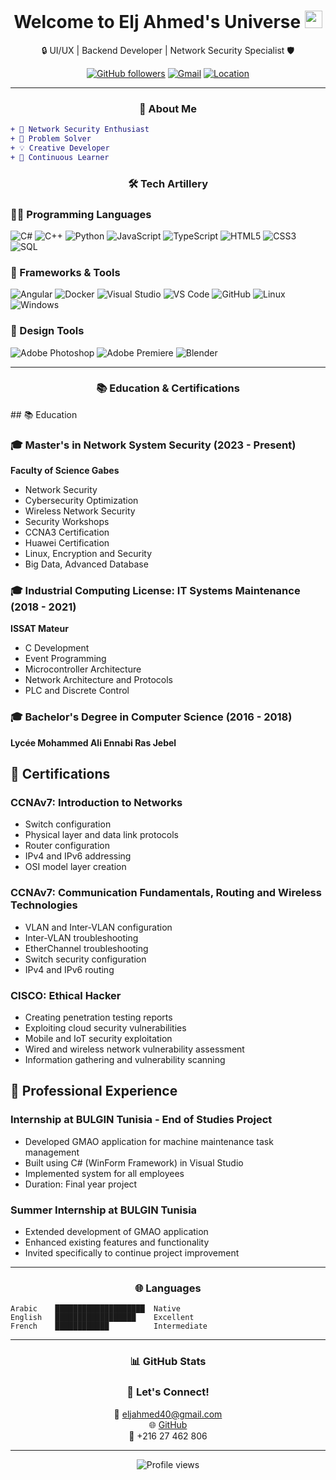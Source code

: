 <div align="center">
  <h1>
    Welcome to Elj Ahmed's Universe
    <img src="https://media.giphy.com/media/hvRJCLFzcasrR4ia7z/giphy.gif" width="28">
  </h1>
  
  <p>🔒 UI/UX | Backend Developer | Network Security Specialist 🛡️</p>

  [![GitHub followers](https://img.shields.io/github/followers/ahmed-elj?style=social)](https://github.com/ahmed-elj)
  [![Gmail](https://img.shields.io/badge/-Gmail-red?style=flat-square&logo=Gmail&logoColor=white)](mailto:eljahmed40@gmail.com)
  [![Location](https://img.shields.io/badge/Location-Bizerte%2C%20Tunisia-blue)](https://www.google.com/maps/place/Bizerte)
</div>

---

<div align="center">
  <h3>💫 About Me</h3>
</div>

```diff
+ 🔭 Network Security Enthusiast
+ 🎯 Problem Solver
+ 💡 Creative Developer
+ 🌱 Continuous Learner
```

<div align="center">
  <h3>🛠️ Tech Artillery</h3>
</div>

### 👨‍💻 Programming Languages
![C#](https://img.shields.io/badge/C%23-%23239120.svg?style=for-the-badge&logo=c-sharp&logoColor=white)
![C++](https://img.shields.io/badge/C++-%2300599C.svg?style=for-the-badge&logo=c%2B%2B&logoColor=white)
![Python](https://img.shields.io/badge/Python-3670A0?style=for-the-badge&logo=python&logoColor=ffdd54)
![JavaScript](https://img.shields.io/badge/JavaScript-%23323330.svg?style=for-the-badge&logo=javascript&logoColor=%23F7DF1E)
![TypeScript](https://img.shields.io/badge/TypeScript-%23007ACC.svg?style=for-the-badge&logo=typescript&logoColor=white)
![HTML5](https://img.shields.io/badge/HTML5-%23E34F26.svg?style=for-the-badge&logo=html5&logoColor=white)
![CSS3](https://img.shields.io/badge/CSS3-%231572B6.svg?style=for-the-badge&logo=css3&logoColor=white)
![SQL](https://img.shields.io/badge/SQL-%2300f.svg?style=for-the-badge&logo=mysql&logoColor=white)

### 🧰 Frameworks & Tools
![Angular](https://img.shields.io/badge/Angular-%23DD0031.svg?style=for-the-badge&logo=angular&logoColor=white)
![Docker](https://img.shields.io/badge/Docker-%230db7ed.svg?style=for-the-badge&logo=docker&logoColor=white)
![Visual Studio](https://img.shields.io/badge/Visual%20Studio-5C2D91.svg?style=for-the-badge&logo=visual-studio&logoColor=white)
![VS Code](https://img.shields.io/badge/VS%20Code-0078d7.svg?style=for-the-badge&logo=visual-studio-code&logoColor=white)
![GitHub](https://img.shields.io/badge/Github-%23121011.svg?style=for-the-badge&logo=github&logoColor=white)
![Linux](https://img.shields.io/badge/Linux-FCC624?style=for-the-badge&logo=linux&logoColor=black)
![Windows](https://img.shields.io/badge/Windows-0078D6?style=for-the-badge&logo=windows&logoColor=white)

### 🎨 Design Tools
![Adobe Photoshop](https://img.shields.io/badge/Adobe%20Photoshop-%2331A8FF.svg?style=for-the-badge&logo=adobe%20photoshop&logoColor=white)
![Adobe Premiere](https://img.shields.io/badge/Adobe%20Premiere-9999FF.svg?style=for-the-badge&logo=Adobe%20Premiere%20Pro&logoColor=white)
![Blender](https://img.shields.io/badge/Blender-%23F5792A.svg?style=for-the-badge&logo=blender&logoColor=white)

---

<div align="center">
  <h3>📚 Education & Certifications</h3>
</div>## 📚 Education

### 🎓 Master's in Network System Security (2023 - Present)
**Faculty of Science Gabes**
- Network Security
- Cybersecurity Optimization
- Wireless Network Security
- Security Workshops
- CCNA3 Certification
- Huawei Certification
- Linux, Encryption and Security
- Big Data, Advanced Database

### 🎓 Industrial Computing License: IT Systems Maintenance (2018 - 2021)
**ISSAT Mateur**
- C Development
- Event Programming
- Microcontroller Architecture
- Network Architecture and Protocols
- PLC and Discrete Control

### 🎓 Bachelor's Degree in Computer Science (2016 - 2018)
**Lycée Mohammed Ali Ennabi Ras Jebel**

## 📜 Certifications

### CCNAv7: Introduction to Networks
- Switch configuration
- Physical layer and data link protocols
- Router configuration
- IPv4 and IPv6 addressing
- OSI model layer creation

### CCNAv7: Communication Fundamentals, Routing and Wireless Technologies
- VLAN and Inter-VLAN configuration
- Inter-VLAN troubleshooting
- EtherChannel troubleshooting
- Switch security configuration
- IPv4 and IPv6 routing

### CISCO: Ethical Hacker
- Creating penetration testing reports
- Exploiting cloud security vulnerabilities
- Mobile and IoT security exploitation
- Wired and wireless network vulnerability assessment
- Information gathering and vulnerability scanning

## 💼 Professional Experience

### Internship at BULGIN Tunisia - End of Studies Project
- Developed GMAO application for machine maintenance task management
- Built using C# (WinForm Framework) in Visual Studio
- Implemented system for all employees
- Duration: Final year project

### Summer Internship at BULGIN Tunisia
- Extended development of GMAO application
- Enhanced existing features and functionality
- Invited specifically to continue project improvement

---

<div align="center">
  <h3>🌐 Languages</h3>
</div>

```
Arabic    ████████████████████  Native
English   ██████████████████    Excellent
French    ████████████          Intermediate
```

---

<div align="center">
  <h3>📊 GitHub Stats</h3>

  <!-- You can add GitHub stats here using:
  ![Your GitHub stats](https://github-readme-stats.vercel.app/api?username=ahmed-elj&show_icons=true&theme=radical)
  -->

  <h3>🤝 Let's Connect!</h3>
  
  📧 [eljahmed40@gmail.com](mailto:eljahmed40@gmail.com)<br>
  🌐 [GitHub](https://github.com/ahmed-elj)<br>
  📱 +216 27 462 806
</div>

---

<div align="center">
  <img src="https://komarev.com/ghpvc/?username=ahmed-elj&style=flat-square&color=blue" alt="Profile views"/>
</div>
